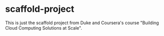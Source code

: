 # scaffold-project
This is just the scaffold project from Duke and Coursera's course "Building Cloud Computing Solutions at Scale".
